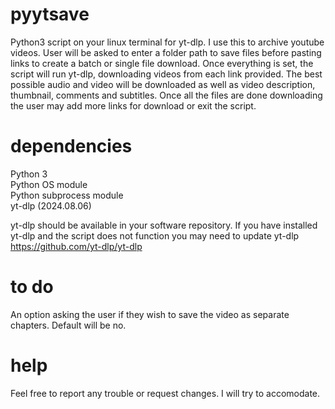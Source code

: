 # pyytsave

Python3 script on your linux terminal for yt-dlp. I use this to archive youtube videos. User will be asked to enter a folder path to save files before pasting links to create a batch or single file download. Once everything is set, the script will run yt-dlp, downloading videos from each link provided. The best possible audio and video will be downloaded as well as video description, thumbnail, comments and subtitles. Once all the files are done downloading the user may add more links for download or exit the script. 

# dependencies

Python 3  
Python OS module  
Python subprocess module  
yt-dlp (2024.08.06)  
  
yt-dlp should be available in your software repository. If you have installed yt-dlp and the script does not function you may need to update yt-dlp
https://github.com/yt-dlp/yt-dlp

# to do

An option asking the user if they wish to save the video as separate chapters. Default will be no. 

# help

Feel free to report any trouble or request changes. I will try to accomodate. 
